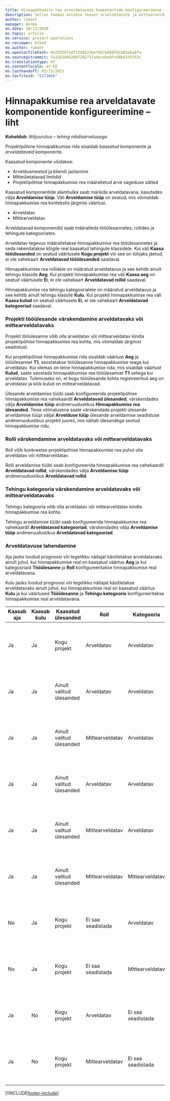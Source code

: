 ```yaml
---
title: Hinnapakkumise rea arveldatavate komponentide konfigureerimine – liht
description: Selles teemas antakse teavet arveldatavate ja mittearveldatavate komponentide seadistamise kohta projektipõhise hinnapakkumise real.
author: rumant
manager: Annbe
ms.date: 10/13/2020
ms.topic: article
ms.service: project-operations
ms.reviewer: kfend
ms.author: rumant
ms.openlocfilehash: 0e293587adf15d0523bef6b7e688fdc883aba0fa
ms.sourcegitcommit: fa32b1893286f20271fa4ec4be8fc68bd135f53c
ms.translationtype: HT
ms.contentlocale: et-EE
ms.lasthandoff: 02/15/2021
ms.locfileid: "5273868"
---
```

# <a name="configure-the-chargeable-components-of-a-quote-line---lite"></a>Hinnapakkumise rea arveldatavate komponentide konfigureerimine – liht

_**Kohaldub:** lihtjuurutus – tehing näidisarvelusega_

Projektipõhine hinnapakkumise rida sisaldab *kaasatud* komponente ja *arveldatavaid* komponente.

Kaasatud komponente võidakse:

  - Arveldusmeetod ja kliendi jaotamine
  - Mitteületatavad limiidid 
  - Projektipõhise hinnapakkumise rea määratletud arve sageduse sätted

Kaasatud komponentide alamhulka saab märkida arveldatavana, kasutades välja **Arveldamise tüüp**. Väli **Arveldamise tüüp** on seatud, mis võimaldab hinnapakkumise rea kontekstis järgmisi väärtusi.

  - Arveldatav
  - Mittearveldatav

Arveldatavad komponendid saab määratleda tööülesannetes, rollides ja tehingute kategooriates.

Arveldatav tegevus määratletakse hinnapakkumise rea tööülesannetes ja seda rakendatakse kõigile real kaasatud tehingute klassidele. Kui väli **Kaasa tööülesanded** on seatud väärtusele **Kogu projekt** või see on tühjaks jäetud, ei ole vahekaart **Arveldatavad tööülesanded** saadaval.

Hinnapakkumise rea rollidele on määratud arveldatavus ja see kehtib ainult tehingu klassile **Aeg**. Kui projekti hinnapakkumise rea väli **Kaasa aeg** on seatud väärtusele **Ei**, ei ole vahekaart **Arveldatavad rollid** saadaval.

Hinnapakkumise rea tehingu kategooriatele on määratud arveldatavus ja see kehtib ainult tehingu klassile **Kulu**. Kui projekti hinnapakkumise rea väli **Kaasa kulud** on seatud väärtusele **Ei**, ei ole vahekaart **Arveldatavad kategooriad** saadaval.

### <a name="update-a-project-task-to-be-chargeable-or-non-chargeable"></a>Projekti tööülesande värskendamine arveldatavaks või mittearveldatavaks

Projekti tööülesanne võib olla arveldatav või mittearveldatav kindla projektipõhise hinnapakkumise rea kohta, mis võimaldab järgmist seadistust.

Kui projektipõhise hinnapakkumise rida sisaldab väärtust **Aeg** ja tööülesannet **T1**, seostatakse tööülesanne hinnapakkumise reaga kui arveldatav. Kui olemas on teine hinnapakkumise rida, mis sisaldab väärtust **Kulud**, saate seostada hinnapakkumise rea tööülesannet **T1** sellega kui arveldatav. Tulemuseks on, et kogu tööülesande kohta registreeritud aeg on arveldatav ja kõik kulud on mittearveldatavad.

Ülesande arveldamise tüübi saab konfigureerida projektipõhise hinnapakkumise rea vahekaardil **Arveldatavad ülesanded**, värskendades välja **Arveldamise tüüp** andmeruudustikus **Hinnapakkumise rea ülesanded**. Teise võimalusena saate värskendada projekti ülesande arveldamise tüüpi väljal **Arvelduse tüüp** ülesande arveldamise seadistuse andmeruudustikus projekti juures, mis näitab ülesandega seotud hinnapakkumise ridu.

### <a name="update-a-role-to-be-chargeable-or-non-chargeable"></a>Rolli värskendamine arveldatavaks või mittearveldatavaks

Roll võib konkreetse projektipõhise hinnapakkumise rea puhul olla arveldatav või mittearveldatav.

Rolli arveldamise tüübi saab konfigureerida hinnapakkumise rea vahekaardil **Arveldatavad rollid**, värskendades välja **Arveldamise tüüp** andmeruudustikus **Arveldatavad rollid**.

### <a name="update-a-transaction-category-to-be-chargeable-or-non-chargeable"></a>Tehingu kategooria värskendamine arveldatavaks või mittearveldatavaks

Tehingu kategooria võib olla arveldatav või mittearveldatav kindla hinnapakkumise rea kohta.

Tehingu arveldamise tüübi saab konfigureerida hinnapakkumise rea vahekaardil **Arveldatavad kategooriad**, värskendades välja **Arveldamise tüüp** andmeruudustikus **Arveldatavad kategooriad**.

### <a name="resolve-chargeability"></a>Arveldatavuse lahendamine
Aja jaoks loodud prognoosi või tegelikku näitajat käsitletakse arveldatavaks ainult juhul, kui hinnapakkumise real on kaasatud väärtus **Aeg** ja kui kategooriaid **Tööülesanne** ja **Roll** konfigureeritakse hinnapakkumise real arveldatavana.

Kulu jaoks loodud prognoosi või tegelikku näitajat käsitletakse arveldatavaks ainult juhul, kui hinnapakkumise real on kaasatud väärtus **Kulu** ja kui väärtused **Tööülesanne** ja **Tehingu kategooria** konfigureeritakse hinnapakkumise real arveldatavana.

| Kaasab aja | Kaasab kulu | Kaasatud ülesanded | Roll | Kategooria | Toiming | Arveldamine |
| --- | --- | --- | --- | --- | --- | --- |
| Ja | Ja | Kogu projekt | Arveldatav | Arveldatav | Ei saa seadistada | Tegeliku aja arveldamine: Arveldatav </br>Tegeliku kulu arveldamise tüüp: Arveldatav |
| Ja | Ja | Ainult valitud ülesanded | Arveldatav | Arveldatav | Arveldatav | Tegeliku aja arveldamine: Arveldatav</br>Tegeliku kulu arveldamise tüüp: Arveldatav |
| Ja | Ja | Ainult valitud ülesanded | Mittearveldatav | Arveldatav | Arveldatav | Tegeliku aja arveldamine: Mittearveldatav</br>Tegeliku kulu arveldamise tüüp: Arveldatav |
| Ja | Ja | Ainult valitud ülesanded | Arveldatav | Arveldatav | Mittearveldatav | Tegeliku aja arveldamine: Mittearveldatav</br> Tegeliku kulu arveldamise tüüp: Mittearveldatav |
| Ja | Ja | Ainult valitud ülesanded | Mittearveldatav | Arveldatav | Mittearveldatav | Tegeliku aja arveldamine: Mittearveldatav</br> Tegeliku kulu arveldamise tüüp: Mittearveldatav |
| Ja | Ja | Ainult valitud ülesanded | Mittearveldatav | Mittearveldatav | Arveldatav | Tegeliku aja arveldamine: Mittearveldatav</br> Tegeliku kulu arveldamise tüüp: Mittearveldatav |
| No | Ja | Kogu projekt | Ei saa seadistada | Arveldatav | Ei saa seadistada | Tegeliku aja arveldamine: Pole saadaval </br>Tegeliku kulu arveldamise tüüp: Arveldatav |
| No | Ja | Kogu projekt | Ei saa seadistada | Mittearveldatav | Ei saa seadistada | Tegeliku aja arveldamine: Pole saadaval </br>Tegeliku kulu arveldamise tüüp: Mittearveldatav |
| Ja | No | Kogu projekt | Arveldatav | Ei saa seadistada | Ei saa seadistada | Tegeliku aja arveldamine: Arveldatav</br>Tegeliku kulu arveldamise tüüp: Pole saadaval |
| Ja | No | Kogu projekt | Mittearveldatav | Ei saa seadistada | Ei saa seadistada | Tegeliku aja arveldamine: Mittearveldatav </br>Tegeliku kulu arveldamise tüüp: Pole saadaval |


[!INCLUDE[footer-include](../../includes/footer-banner.md)]